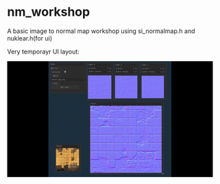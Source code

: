 # nm_workshop
A basic image to normal map workshop using si_normalmap.h and nuklear.h(for ui)

Very temporayr UI layout: 

![](interface.gif)
